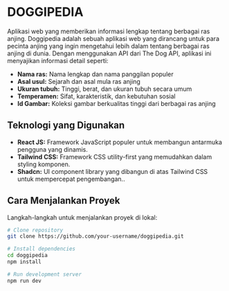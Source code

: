 # DOGGIPEDIA
Aplikasi web yang memberikan informasi lengkap tentang berbagai ras anjing.
Doggipedia adalah sebuah aplikasi web yang dirancang untuk para pecinta anjing yang ingin mengetahui lebih dalam tentang berbagai ras anjing di dunia. Dengan menggunakan API dari The Dog API, aplikasi ini menyajikan informasi detail seperti:

* **Nama ras:** Nama lengkap dan nama panggilan populer
* **Asal usul:** Sejarah dan asal mula ras anjing
* **Ukuran tubuh:** Tinggi, berat, dan ukuran tubuh secara umum
* **Temperamen:** Sifat, karakteristik, dan kebutuhan sosial
* **Id Gambar:** Koleksi gambar berkualitas tinggi dari berbagai ras anjing

## Teknologi yang Digunakan
* **React JS:** Framework JavaScript populer untuk membangun antarmuka pengguna yang dinamis.
* **Tailwind CSS:** Framework CSS utility-first yang memudahkan dalam styling komponen.
* **Shadcn:** UI component library yang dibangun di atas Tailwind CSS untuk mempercepat pengembangan..

## Cara Menjalankan Proyek
Langkah-langkah untuk menjalankan proyek di lokal:
```bash
# Clone repository
git clone https://github.com/your-username/doggipedia.git

# Install dependencies
cd doggipedia
npm install

# Run development server
npm run dev
